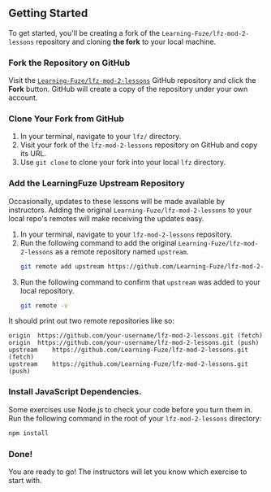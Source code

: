 Getting Started
--

To get started, you'll be creating a fork of the `Learning-Fuze/lfz-mod-2-lessons` repository and cloning **the fork** to your local machine.

### Fork the Repository on GitHub

Visit the [`Learning-Fuze/lfz-mod-2-lessons`](https://github.com/Learning-Fuze/lfz-mod-2-lessons) GitHub repository and click the **Fork** button. GitHub will create a copy of the repository under your own account.

### Clone Your Fork from GitHub

1. In your terminal, navigate to your `lfz/` directory.
2. Visit your fork of the `lfz-mod-2-lessons` repository on GitHub and copy its URL.
3. Use `git clone` to clone your fork into your local `lfz` directory.

### Add the LearningFuze Upstream Repository

Occasionally, updates to these lessons will be made available by instructors. Adding the original `Learning-Fuze/lfz-mod-2-lessons` to your local repo's remotes will make receiving the updates easy.

1. In your terminal, navigate to your `lfz-mod-2-lessons` repository.
2. Run the following command to add the original `Learning-Fuze/lfz-mod-2-lessons` as a remote repository named `upstream`.
    ```bash
    git remote add upstream https://github.com/Learning-Fuze/lfz-mod-2-lessons
    ```
3. Run the following command to confirm that `upstream` was added to your local repository.
    ```bash
    git remote -v
    ```

It should print out two remote repositories like so:

```
origin	https://github.com/your-username/lfz-mod-2-lessons.git (fetch)
origin	https://github.com/your-username/lfz-mod-2-lessons.git (push)
upstream	https://github.com/Learning-Fuze/lfz-mod-2-lessons.git (fetch)
upstream	https://github.com/Learning-Fuze/lfz-mod-2-lessons.git (push)
```

### Install JavaScript Dependencies.

Some exercises use Node.js to check your code before you turn them in. Run the following command in the root of your `lfz-mod-2-lessons` directory:

```bash
npm install
```

### Done!

You are ready to go! The instructors will let you know which exercise to start with.
